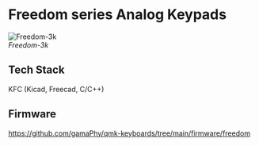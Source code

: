 # Freedom series Analog Keypads

![Freedom-3k](https://github.com/gamaPhy/Freedom/assets/130177422/7cacec7a-7aa8-451d-a1df-ba28cf131621)\
*Freedom-3k*


## Tech Stack 

KFC (Kicad, Freecad, C/C++)

## Firmware

https://github.com/gamaPhy/qmk-keyboards/tree/main/firmware/freedom
